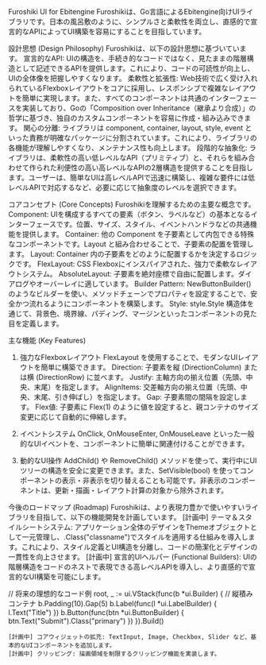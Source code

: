 Furoshiki UI for Ebitengine
Furoshikiは、Go言語によるEbitengine向けUIライブラリです。日本の風呂敷のように、シンプルさと柔軟性を両立し、直感的で宣言的なAPIによってUI構築を容易にすることを目指しています。

設計思想 (Design Philosophy)
Furoshikiは、以下の設計思想に基づいています。
    宣言的なAPI: UIの構造を、手続き的なコードではなく、見たままの階層構造として記述できるAPIを提供します。これにより、コードの可読性が向上し、UIの全体像を把握しやすくなります。
    柔軟性と拡張性: Web技術で広く受け入れられているFlexboxレイアウトをコアに採用し、レスポンシブで複雑なレイアウトを簡単に実現します。また、すべてのコンポーネントは共通のインターフェースを実装しており、Goの「Composition over Inheritance（継承より合成）」の哲学に基づき、独自のカスタムコンポーネントを容易に作成・組み込みできます。
    関心の分離: ライブラリは component, container, layout, style, event といった責務が明確なパッケージに分割されています。これにより、ライブラリの各機能が理解しやすくなり、メンテナンス性も向上します。
    段階的な抽象化: ライブラリは、柔軟性の高い低レベルなAPI（プリミティブ）と、それらを組み合わせて作られた利便性の高い高レベルなAPIの2層構造を提供することを目指します。ユーザーは、簡単なUIは高レベルAPIで迅速に構築し、複雑な要件には低レベルAPIで対応するなど、必要に応じて抽象度のレベルを選択できます。

コアコンセプト (Core Concepts)
Furoshikiを理解するための主要な概念です。
    Component: UIを構成するすべての要素（ボタン、ラベルなど）の基本となるインターフェースです。位置、サイズ、スタイル、イベントハンドラなどの共通機能を提供します。
    Container: 他の Component を子要素として内包できる特殊なコンポーネントです。Layout と組み合わせることで、子要素の配置を管理します。
    Layout: Container 内の子要素をどのように配置するかを決定するロジックです。
        FlexLayout: CSS Flexboxにインスパイアされた、強力で柔軟なレイアウトシステム。
        AbsoluteLayout: 子要素を絶対座標で自由に配置します。ダイアログやオーバーレイに適しています。
    Builder Pattern: NewButtonBuilder() のようなビルダーを使い、メソッドチェーンでプロパティを設定することで、安全かつ流れるようにコンポーネントを構築します。
    Style: style.Style 構造体を通じて、背景色、境界線、パディング、マージンといったコンポーネントの見た目を定義します。

主な機能 (Key Features)
1. 強力なFlexboxレイアウト
FlexLayout を使用することで、モダンなUIレイアウトを簡単に構築できます。
    Direction: 子要素を縦 (DirectionColumn) または横 (DirectionRow) に並べます。
    Justify: 主軸方向の揃え位置（先頭、中央、末尾）を指定します。
    AlignItems: 交差軸方向の揃え位置（先頭、中央、末尾、引き伸ばし）を指定します。
    Gap: 子要素間の間隔を設定します。
    Flex値: 子要素に Flex(1) のように値を設定すると、親コンテナのサイズ変更に応じて自動的に伸縮します。

2. イベントシステム
OnClick, OnMouseEnter, OnMouseLeave といった一般的なUIイベントを、コンポーネントに簡単に関連付けることができます。

3. 動的なUI操作
AddChild() や RemoveChild() メソッドを使って、実行中にUIツリーの構造を安全に変更できます。また、SetVisible(bool) を使ってコンポーネントの表示・非表示を切り替えることも可能です。非表示のコンポーネントは、更新・描画・レイアウト計算の対象から除外されます。

今後のロードマップ (Roadmap)
Furoshikiは、より表現力豊かで使いやすいライブラリを目指して、以下の機能開発を計画しています。
    [計画中] テーマ＆スタイルシートシステム: アプリケーション全体のデザインをThemeオブジェクトとして一元管理し、.Class("classname")でスタイルを適用する仕組みを導入します。これにより、スタイル定義とUI構造を分離し、コードの簡潔化とデザインの一貫性を向上させます。
    [計画中] 宣言的UIヘルパー (Functional Builders): UIの階層構造をコードのネストで表現できる高レベルAPIを導入し、より直感的で宣言的なUI構築を可能にします。

// 将来の理想的なコード例
root, _ := ui.VStack(func(b *ui.Builder) { // 縦積みコンテナ
    b.Padding(10).Gap(5)
    b.Label(func(l *ui.LabelBuilder) { l.Text("Title") })
    b.Button(func(btn *ui.ButtonBuilder) {
        btn.Text("Submit").Class("primary")
    })
}).Build()

	[計画中] コアウィジェットの拡充: TextInput, Image, Checkbox, Slider など、基本的なUIコンポーネントを追加します。
	[計画中] クリッピング: 描画領域を制限するクリッピング機能を実装します。